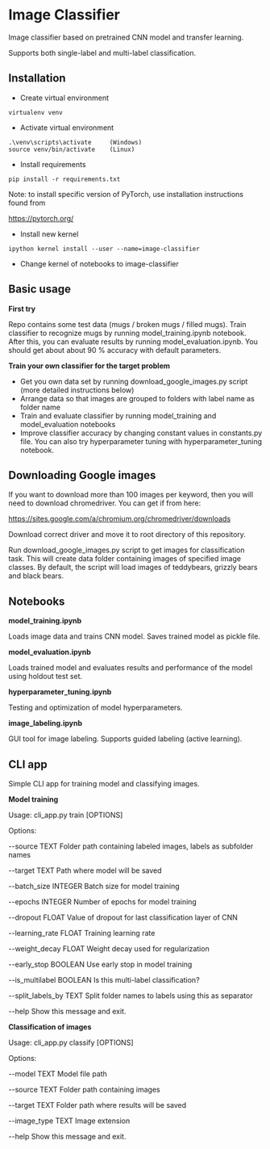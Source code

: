 # Image Classifier

Image classifier based on pretrained CNN model and transfer learning.

Supports both single-label and multi-label classification.


## Installation

- Create virtual environment

```
virtualenv venv
```

- Activate virtual environment

```
.\venv\scripts\activate     (Windows)
source venv/bin/activate    (Linux)
```

- Install requirements

```
pip install -r requirements.txt
```

Note: to install specific version of PyTorch, use installation instructions found from 

https://pytorch.org/

- Install new kernel

```
ipython kernel install --user --name=image-classifier
```

- Change kernel of notebooks to image-classifier

## Basic usage

**First try**

Repo contains some test data (mugs / broken mugs / filled mugs). Train classifier to recognize 
mugs by running model_training.ipynb notebook. After this, you can evaluate results by 
running model_evaluation.ipynb. You should get about about 90 % accuracy with default parameters.

**Train your own classifier for the target problem**

- Get you own data set by running download_google_images.py script (more detailed instructions below)
- Arrange data so that images are grouped to folders with label name as folder name
- Train and evaluate classifier by running model_training and model_evaluation notebooks
- Improve classifier accuracy by changing constant values in constants.py file. You can also try 
hyperparameter tuning with hyperparameter_tuning notebook.


## Downloading Google images

If you want to download more than 100 images per keyword, then 
you will need to download chromedriver. You can get if from here:

https://sites.google.com/a/chromium.org/chromedriver/downloads

Download correct driver and move it to root directory of this repository.

Run download_google_images.py script to get images for classification task. This
will create data folder containing images of specified image classes. By default, the
script will load images of teddybears, grizzly bears and black bears.


## Notebooks

**model_training.ipynb**

Loads image data and trains CNN model. Saves trained model as pickle file.

**model_evaluation.ipynb**

Loads trained model and evaluates results and performance of the model using holdout test set.

**hyperparameter_tuning.ipynb**

Testing and optimization of model hyperparameters.

**image_labeling.ipynb**

GUI tool for image labeling. Supports guided labeling (active learning).


## CLI app

Simple CLI app for training model and classifying images.

**Model training**

Usage: cli_app.py train [OPTIONS]

Options:

--source TEXT            Folder path containing labeled images, labels as subfolder names

--target TEXT            Path where model will be saved

--batch_size INTEGER     Batch size for model training

--epochs INTEGER         Number of epochs for model training

--dropout FLOAT          Value of dropout for last classification layer of CNN

--learning_rate FLOAT    Training learning rate

--weight_decay FLOAT     Weight decay used for regularization

--early_stop BOOLEAN     Use early stop in model training

--is_multilabel BOOLEAN  Is this multi-label classification?

--split_labels_by TEXT   Split folder names to labels using this as separator

--help                   Show this message and exit.

**Classification of images**

Usage: cli_app.py classify [OPTIONS]

Options:

--model TEXT            Model file path

--source TEXT           Folder path containing images

--target TEXT           Folder path where results will be saved

--image_type TEXT       Image extension

--help                  Show this message and exit.


